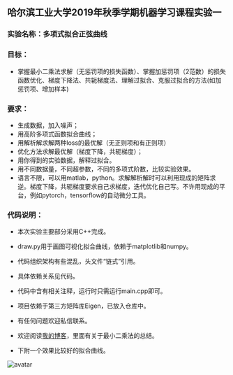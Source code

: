 ## 哈尔滨工业大学2019年秋季学期机器学习课程实验一

### **实验名称**：多项式拟合正弦曲线

### **目标**：

- 掌握最小二乘法求解（无惩罚项的损失函数）、掌握加惩罚项（2范数）的损失函数优化、梯度下降法、共轭梯度法、理解过拟合、克服过拟合的方法(如加惩罚项、增加样本) 


### **要求**：

- 生成数据，加入噪声；
- 用高阶多项式函数拟合曲线；
- 用解析解求解两种loss的最优解（无正则项和有正则项）
- 优化方法求解最优解（梯度下降，共轭梯度）；
- 用你得到的实验数据，解释过拟合。
- 用不同数据量，不同超参数，不同的多项式阶数，比较实验效果。
- 语言不限，可以用matlab，python。求解解析解时可以利用现成的矩阵求逆。梯度下降，共轭梯度要求自己求梯度，迭代优化自己写。不许用现成的平台，例如pytorch，tensorflow的自动微分工具。

### **代码说明：**

- 本次实验主要部分采用C++完成。

- draw.py用于画图可视化拟合曲线，依赖于matplotlib和numpy。

- 代码组织架构有些混乱，头文件“链式”引用。

- 具体依赖关系见代码。

- 代码中含有相关注释，运行时只需运行main.cpp即可。

- 项目依赖于第三方矩阵库Eigen，已放入仓库中。

- 有任何问题欢迎私信联系。

- 欢迎阅读[我的博客](https://www.fets.xyz/)，里面有关于最小二乘法的总结。

- 下附一个效果比较好的拟合曲线。


![avatar](https://s2.ax1x.com/2019/09/22/upfwEd.png)